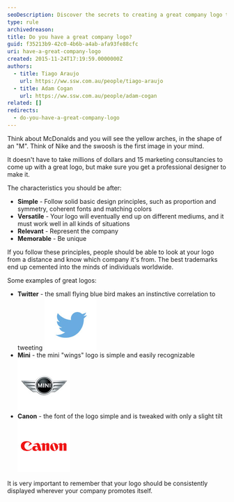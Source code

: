 ```yaml
---
seoDescription: Discover the secrets to creating a great company logo that's simple, versatile, and memorable.
type: rule
archivedreason:
title: Do you have a great company logo?
guid: f35213b9-42c0-4b6b-a4ab-afa93fe88cfc
uri: have-a-great-company-logo
created: 2015-11-24T17:19:59.0000000Z
authors:
  - title: Tiago Araujo
    url: https://ww.ssw.com.au/people/tiago-araujo
  - title: Adam Cogan
    url: https://ww.ssw.com.au/people/adam-cogan
related: []
redirects:
  - do-you-have-a-great-company-logo
---
```


Think about McDonalds and you will see the yellow arches, in the shape of an "M". Think of Nike and the swoosh is the first image in your mind.

It doesn't have to take millions of dollars and 15 marketing consultancies to come up with a great logo, but make sure you get a professional designer to make it.

<!--endintro-->

The characteristics you should be after:

- **Simple** - Follow solid basic design principles, such as proportion and symmetry, coherent fonts and matching colors
- **Versatile** - Your logo will eventually end up on different mediums, and it must work well in all kinds of situations
- **Relevant** - Represent the company
- **Memorable** - Be unique

If you follow these principles, people should be able to look at your logo from a distance and know which company it's from. The best trademarks end up cemented into the minds of individuals worldwide.

Some examples of great logos:

- **Twitter** - the small flying blue bird makes an instinctive correlation to tweeting
  ![](twitterlogo.jpg)
- **Mini** - the mini "wings" logo is simple and easily recognizable
  ![](mini-logo.jpg)
- **Canon** - the font of the logo simple and is tweaked with only a slight tilt
  ![](canon-logo.jpg)

It is very important to remember that your logo should be consistently displayed wherever your company promotes itself.
